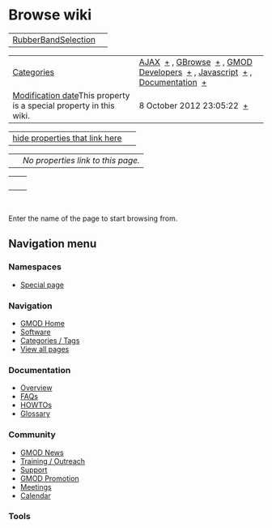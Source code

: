 



<span id="top"></span>




# <span dir="auto">Browse wiki</span>






|  |  |
|----|----|
| [RubberBandSelection](/wiki/RubberBandSelection "RubberBandSelection") |  |

|  |  |
|----|----|
| [Categories](/wiki/Special%3ACategories "Special%3ACategories") | <span class="smwb-value">[AJAX](/wiki/Category%3AAJAX "Category%3AAJAX")  <span class="smwsearch">[+](/wiki/Special%3ASearchByProperty/AJAX "Special%3ASearchByProperty/AJAX")</span></span> , <span class="smwb-value">[GBrowse](/wiki/Category%3AGBrowse "Category%3AGBrowse")  <span class="smwsearch">[+](/wiki/Special%3ASearchByProperty/GBrowse "Special%3ASearchByProperty/GBrowse")</span></span> , <span class="smwb-value">[GMOD Developers](/wiki/Category%3AGMOD_Developers "Category%3AGMOD Developers")  <span class="smwsearch">[+](/wiki/Special%3ASearchByProperty/GMOD-20Developers "Special%3ASearchByProperty/GMOD-20Developers")</span></span> , <span class="smwb-value">[Javascript](/wiki/Category%3AJavascript "Category%3AJavascript")  <span class="smwsearch">[+](/wiki/Special%3ASearchByProperty/Javascript "Special%3ASearchByProperty/Javascript")</span></span> , <span class="smwb-value">[Documentation](/wiki/Category%3ADocumentation "Category%3ADocumentation")  <span class="smwsearch">[+](/wiki/Special%3ASearchByProperty/Documentation "Special%3ASearchByProperty/Documentation")</span></span> |
| <span class="smw-highlighter" data-type="1" state="inline" data-title="Property"><span class="smwbuiltin">[Modification date](/wiki/Property:Modification_date "Property:Modification date")</span><span class="smwttcontent">This property is a special property in this wiki.</span></span> | <span class="smwb-value">8 October 2012 23:05:22  <span class="smwsearch">[+](/wiki/Special%3ASearchByProperty/Modification-20date/8-20October-202012-2023:05:22 "Special%3ASearchByProperty/Modification-20date/8-20October-202012-2023:05:22")</span></span> |

<span id="smw_browse_incoming"></span>

|  |  |
|----|----|
| [hide properties that link here](/mediawiki/index.php?title=Special:Browse&offset=0&dir=out&article=RubberBandSelection)  |  |

|     |                                    |
|-----|------------------------------------|
|     | *No properties link to this page.* |

|     |     |
|-----|-----|
|     |     |

 

Enter the name of the page to start browsing from.  








## Navigation menu



### Namespaces

- <span id="ca-nstab-special">[Special
  page](/wiki/Special%3ABrowse/RubberBandSelection "This is a special page, you cannot edit the page itself")</span>






### Navigation



- <span id="n-GMOD-Home">[GMOD Home](/wiki/Main_Page)</span>
- <span id="n-Software">[Software](/wiki/GMOD_Components)</span>
- <span id="n-Categories-.2F-Tags">[Categories /
  Tags](/wiki/Categories)</span>
- <span id="n-View-all-pages">[View all
  pages](/wiki/Special:AllPages)</span>




### Documentation



- <span id="n-Overview">[Overview](/wiki/Overview)</span>
- <span id="n-FAQs">[FAQs](/wiki/Category%3AFAQ)</span>
- <span id="n-HOWTOs">[HOWTOs](/wiki/Category%3AHOWTO)</span>
- <span id="n-Glossary">[Glossary](/wiki/Glossary)</span>




### Community



- <span id="n-GMOD-News">[GMOD News](/wiki/GMOD_News)</span>
- <span id="n-Training-.2F-Outreach">[Training /
  Outreach](/wiki/Training_and_Outreach)</span>
- <span id="n-Support">[Support](/wiki/Support)</span>
- <span id="n-GMOD-Promotion">[GMOD
  Promotion](/wiki/GMOD_Promotion)</span>
- <span id="n-Meetings">[Meetings](/wiki/Meetings)</span>
- <span id="n-Calendar">[Calendar](/wiki/Calendar)</span>




### Tools












<!-- -->




